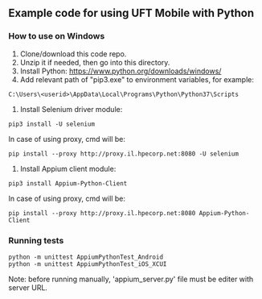 ## Example code for using UFT Mobile with Python

### How to use on Windows
1. Clone/download this code repo.
1. Unzip it if needed, then go into this directory.
1. Install Python:
https://www.python.org/downloads/windows/
1. Add relevant path of "pip3.exe" to environment variables, for example:
```
C:\Users\<userid>\AppData\Local\Programs\Python\Python37\Scripts
```
1. Install Selenium driver module:  
```
pip3 install -U selenium
```
In case of using proxy, cmd will be:
```
pip install --proxy http://proxy.il.hpecorp.net:8080 -U selenium
```
1. Install Appium client module: 
```
pip3 install Appium-Python-Client
```  
In case of using proxy, cmd will be:
```
pip install --proxy http://proxy.il.hpecorp.net:8080 Appium-Python-Client
```

### Running tests
```
python -m unittest AppiumPythonTest_Android
python -m unittest AppiumPythonTest_iOS_XCUI
```

Note: before running manually, 'appium_server.py' file must be editer with server URL.
